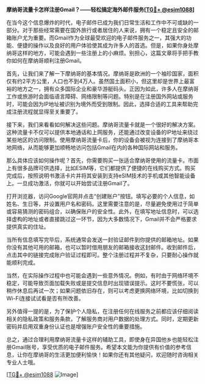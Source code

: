 **摩纳哥流量卡怎样注册Gmail？——轻松搞定海外邮件服务[[TG💪+ @esim1088](https://t.me/s/esim1088)]**

在当今这个信息爆炸的时代，电子邮件已成为我们日常生活和工作中不可或缺的一部分。对于那些经常需要在国外旅行或者居住的人来说，拥有一个稳定且安全的邮箱账户尤为重要。而Gmail作为全球最受欢迎的电子邮件服务之一，其强大的功能、便捷的操作以及良好的用户体验使其成为许多人的首选。但是，如果你身处摩纳哥这样的地方，可能会遇到一些注册上的小麻烦。别担心，这篇文章将手把手教你如何在摩纳哥顺利注册Gmail。

首先，让我们来了解一下摩纳哥的基本情况。摩纳哥是欧洲的一个袖珍国家，面积仅有约2平方公里，人口也不到4万人。虽然国土面积小，但这里却是世界上最富裕的地方之一，拥有众多国际企业和豪华游艇码头。正因为如此，许多人在摩纳哥工作或旅游时会面临语言障碍、网络限制等问题。特别是在注册国外网站或服务时，可能会因为IP地址被识别为境外而受到限制。因此，选择合适的工具来帮助完成注册流程就显得至关重要了。

接下来，我们来看看如何解决这些问题。摩纳哥流量卡就是一个很好的解决方案。这种流量卡不仅可以提供本地通话和上网服务，还能通过改变设备的IP地址来绕过某些地区的访问限制。使用摩纳哥流量卡后，你的设备会被视为连接到了摩纳哥本地网络，从而能够更加顺畅地访问包括Gmail在内的各种国际网站和服务。

那么具体应该如何操作呢？首先，你需要购买一张适合摩纳哥使用的流量卡。市面上有很多品牌可供选择，比如ESIM等，它们都提供了便捷的在线购买方式。购买完成后，按照说明书激活卡片并将其安装到支持eSIM技术的手机或其他智能设备上。一旦成功激活，你就可以开始尝试注册Gmail了。

打开浏览器，访问Google官网并点击“创建账户”按钮。填写必要的个人信息，如姓名、生日等，并设置用户名和密码。这里需要注意的是，尽量避免使用过于简单或容易猜测的密码组合，以确保账户的安全性。此外，在填写地址信息时，可以选择虚构的地址或者直接跳过这一环节，因为大多数情况下，Gmail并不会严格要求提供真实的住址。

当所有信息填写完毕后，系统通常会发送一封验证邮件到你提供的邮箱地址。如果你没有其他可用的邮箱，也可以暂时借用朋友的邮箱接收这封邮件。收到邮件后，点击其中的链接完成账户验证过程即可。整个注册过程并不复杂，只要耐心操作就能顺利完成。

当然，在实际操作过程中也可能会遇到一些意外情况。例如，有时由于网络环境不稳定，可能导致页面加载失败或是提交信息时出现错误提示。这时不要慌张，可以稍作休息后再试一次；如果问题依旧存在，则可以考虑更换网络环境，比如切换到Wi-Fi连接试试看是否有所改善。

另外值得一提的是，为了保护个人隐私，在注册任何在线服务之前都应该仔细阅读相关的隐私政策和服务条款，了解服务商对用户数据的处理方式。同时，定期更新密码并启用双重身份认证也是增强账户安全性的重要措施。

总之，通过合理利用摩纳哥流量卡这样的辅助工具，即使身在异国他乡也能轻松注册Gmail账号，享受优质的电子邮件服务。希望本文能为你提供有价值的参考信息，让你在摩纳哥的生活更加便利愉快！如果你还有其他疑问，欢迎随时咨询相关专业人士哦。

[[TG💪+ @esim1088](https://t.me/s/esim1088) ![Image](https://i.postimg.cc/4NQfJmqS/Snipaste-2025-05-13-00-14-12.png)]
